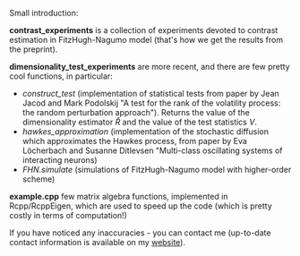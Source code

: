 Small introduction: 

**contrast_experiments** is a collection of experiments devoted to contrast estimation in FitzHugh-Nagumo model (that's how we get the results from the preprint).

**dimensionality_test_experiments** are more recent, and there are few pretty cool functions, in particular:
+ *construct_test* (implementation of statistical tests from paper by Jean Jacod and Mark Podolskij "A test for the rank of the volatility process: the random perturbation approach"). Returns the value of the dimensionality estimator $\hat{R}$ and the value of the test statistics $V$. 
+ *hawkes_approximation* (implementation of the stochastic diffusion which approximates the Hawkes process, from paper by Eva Löcherbach and Susanne Ditlevsen "Multi-class oscillating systems of interacting neurons)
+ *FHN.simulate* (simulations of FitzHugh-Nagumo model with higher-order scheme)

**example.cpp** few matrix algebra functions, implemented in Rcpp/RcppEigen, which are used to speed up the code (which is pretty costly in terms of computation!)

If you have noticed any inaccuracies - you can contact me (up-to-date contact information is available on my [website](http://amelnykova.com)). 
